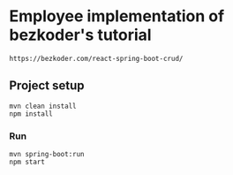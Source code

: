 # Employee implementation of bezkoder's tutorial


```
https://bezkoder.com/react-spring-boot-crud/
```

## Project setup
```
mvn clean install
npm install
```

### Run
```
mvn spring-boot:run
npm start
```